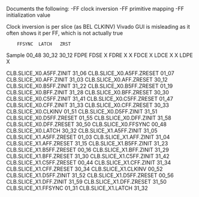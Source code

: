 Documents the following:
-FF clock inversion
-FF primitive mapping
-FF initialization value

Clock inversion is per slice (as BEL CLKINV)
Vivado GUI is misleading as it often shows it per FF, which is not actually true

        FFSYNC  LATCH   ZRST
Sample  00_48   30_32   30_12
FDPE
FDSE    X
FDRE    X               X
FDCE                    X
LDCE            X       X
LDPE            X



CLB.SLICE_X0.A5FF.ZINIT 31_06
CLB.SLICE_X0.A5FF.ZRESET 01_07
CLB.SLICE_X0.AFF.ZINIT 31_03
CLB.SLICE_X0.AFF.ZRESET 30_12
CLB.SLICE_X0.B5FF.ZINIT 31_22
CLB.SLICE_X0.B5FF.ZRESET 01_19
CLB.SLICE_X0.BFF.ZINIT 31_28
CLB.SLICE_X0.BFF.ZRESET 30_30
CLB.SLICE_X0.C5FF.ZINIT 31_41
CLB.SLICE_X0.C5FF.ZRESET 01_47
CLB.SLICE_X0.CFF.ZINIT 31_33
CLB.SLICE_X0.CFF.ZRESET 30_33
CLB.SLICE_X0.CLKINV 01_51
CLB.SLICE_X0.D5FF.ZINIT 31_51
CLB.SLICE_X0.D5FF.ZRESET 01_55
CLB.SLICE_X0.DFF.ZINIT 31_58
CLB.SLICE_X0.DFF.ZRESET 30_50
CLB.SLICE_X0.FFSYNC 00_48
CLB.SLICE_X0.LATCH 30_32
CLB.SLICE_X1.A5FF.ZINIT 31_05
CLB.SLICE_X1.A5FF.ZRESET 01_03
CLB.SLICE_X1.AFF.ZINIT 31_04
CLB.SLICE_X1.AFF.ZRESET 31_15
CLB.SLICE_X1.B5FF.ZINIT 31_23
CLB.SLICE_X1.B5FF.ZRESET 00_16
CLB.SLICE_X1.BFF.ZINIT 31_29
CLB.SLICE_X1.BFF.ZRESET 31_30
CLB.SLICE_X1.C5FF.ZINIT 31_42
CLB.SLICE_X1.C5FF.ZRESET 00_44
CLB.SLICE_X1.CFF.ZINIT 31_34
CLB.SLICE_X1.CFF.ZRESET 30_34
CLB.SLICE_X1.CLKINV 00_52
CLB.SLICE_X1.D5FF.ZINIT 31_52
CLB.SLICE_X1.D5FF.ZRESET 00_56
CLB.SLICE_X1.DFF.ZINIT 31_59
CLB.SLICE_X1.DFF.ZRESET 31_50
CLB.SLICE_X1.FFSYNC 01_31
CLB.SLICE_X1.LATCH 31_32

